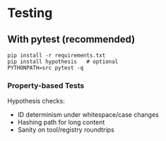 # Testing

## With pytest (recommended)

```
pip install -r requirements.txt
pip install hypothesis   # optional
PYTHONPATH=src pytest -q
```

### Property-based Tests

Hypothesis checks:

- ID determinism under whitespace/case changes
- Hashing path for long content
- Sanity on tool/registry roundtrips
